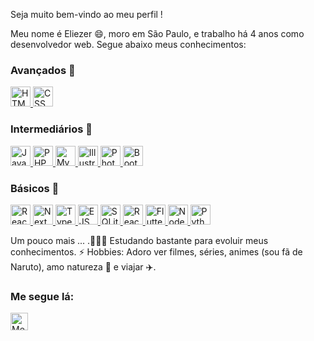 Seja muito bem-vindo ao meu perfil !

Meu nome é Eliezer 😄, moro em São Paulo, e trabalho há 4 anos como desenvolvedor web.
Segue abaixo meus conhecimentos:

### Avançados 🥇
<a href="https://developer.mozilla.org/pt-BR/docs/Web/HTML" target="_blank">
    <img height="32" src="./logo-html.png" alt="HTML"/>
</a>

<a href="https://developer.mozilla.org/pt-BR/docs/Web/CSS" target="_blank">
    <img height="32" src="./logo-css.png" alt="CSS"/>
</a>

### Intermediários 🥈
<a href="https://www.javascript.com/" target="_blank">
  <img height="32" src="./logo-javascript.png" alt="JavaScript"/>
</a>

<a href="https://www.php.net/" target="_blank">
  <img height="32" src="./logo-php.svg" alt="PHP"/>
</a>

<a href="https://www.mysql.com/" target="_blank">
  <img height="32" src="./logo-mysql.png" alt="MySQL"/>
</a>

<a href="https://www.adobe.com/br/products/illustrator.html" target="_blank">
  <img height="32" src="./logo-illustrator.png" alt="Illustrator"/>
</a>

<a href="https://www.adobe.com/br/products/photoshop.html" target="_blank">
  <img height="32" src="./logo-photoshop.png" alt="Photoshop"/>
</a>

<a href="https://getbootstrap.com/" target="_blank">
  <img height="32" src="./logo-bootstrap.png" alt="Bootstrap"/>
</a>

### Básicos 🥉
<a href="https://reactjs.org/">
    <img height="32" src="./logo-react.png" alt="React JS"/>
</a>

<a href="https://nextjs.org/">
    <img height="32" src="./logo-next.png" alt="Next JS"/>
</a>

<a href="https://www.typescriptlang.org/">
  <img height="32" src="./logo-typescript.png" alt="TypeScript"/>
</a>

<a href="https://ejs.co/">
  <img height="32" src="./logo-ejs.svg" alt="EJS"/>
</a>

<a href="https://www.sqlite.org/">
  <img height="32" src="./logo-sqlite.png" alt="SQLite"/>
</a>

<a href="https://reactnative.dev/">
  <img height="32" src="./logo-react.png" alt="React Native"/>
</a>

<a href="https://flutter.dev/">
  <img height="32" src="./logo-flutter.png" alt="Flutter"/>
</a>

<a href="https://nodejs.org/en/">
  <img height="32" src="./logo-node.png" alt="Node JS"/>
</a>

<a href="https://www.python.org/">
  <img height="32" src="logo-typescript.png" alt="Python"/>
</a>

Um pouco mais ...
.🚀🚀🚀 Estudando bastante para evoluir meus conhecimentos.
⚡ Hobbies: Adoro ver filmes, séries, animes (sou fã de Naruto), amo natureza 🌱 e viajar ✈️.

### Me segue lá:
<a href="https://www.linkedin.com/in/eliezer-matos-52ab4433/">
  <img alt="Meu linkedin" width="28" src="./logo-linkedin.svg" />
</a> 
